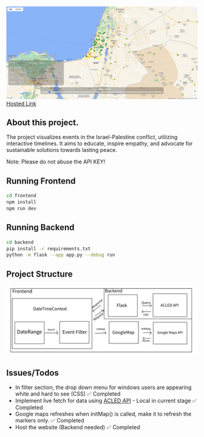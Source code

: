 ![Demo](demo.PNG)
[Hosted Link](https://endangered-animals-habitat.web.app/)
## About this project.
The project visualizes events in the Israel-Palestine conflict, utilizing interactive timelines. It aims to educate, inspire empathy, and advocate for sustainable solutions towards lasting peace.

Note: Please do not abuse the API KEY!

## Running Frontend

```bash
cd frontend
npm install
npm run dev
```

## Running Backend

```bash
cd backend
pip install -r requirements.txt
python -m flask --app app.py --debug run
```

## Project Structure
![](Diagram.png)

## Issues/Todos
* In filter section, the drop down menu for windows users are appearing white and hard to see (CSS)             ✅ Completed
* Implement live fetch for data using [ACLED API](https://apidocs.acleddata.com/) - Local in current stage      ✅ Completed
* Google maps refreshes when initMap() is called, make it to refresh the markers only.                          ✅ Completed
* Host the website (Backend needed)                                                                             ✅ Completed